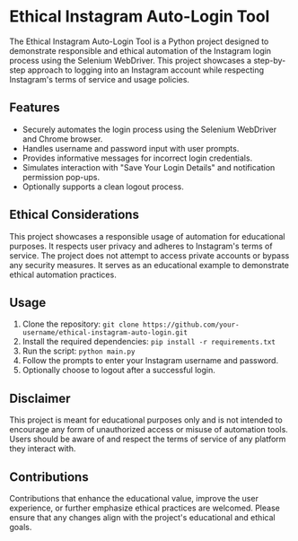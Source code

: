 # Ethical Instagram Auto-Login Tool

The Ethical Instagram Auto-Login Tool is a Python project designed to demonstrate responsible and ethical automation of the Instagram login process using the Selenium WebDriver. This project showcases a step-by-step approach to logging into an Instagram account while respecting Instagram's terms of service and usage policies.

## Features

- Securely automates the login process using the Selenium WebDriver and Chrome browser.
- Handles username and password input with user prompts.
- Provides informative messages for incorrect login credentials.
- Simulates interaction with "Save Your Login Details" and notification permission pop-ups.
- Optionally supports a clean logout process.

## Ethical Considerations

This project showcases a responsible usage of automation for educational purposes. It respects user privacy and adheres to Instagram's terms of service. The project does not attempt to access private accounts or bypass any security measures. It serves as an educational example to demonstrate ethical automation practices.

## Usage

1. Clone the repository: `git clone https://github.com/your-username/ethical-instagram-auto-login.git`
2. Install the required dependencies: `pip install -r requirements.txt`
3. Run the script: `python main.py`
4. Follow the prompts to enter your Instagram username and password.
5. Optionally choose to logout after a successful login.

## Disclaimer

This project is meant for educational purposes only and is not intended to encourage any form of unauthorized access or misuse of automation tools. Users should be aware of and respect the terms of service of any platform they interact with.

## Contributions

Contributions that enhance the educational value, improve the user experience, or further emphasize ethical practices are welcomed. Please ensure that any changes align with the project's educational and ethical goals.

